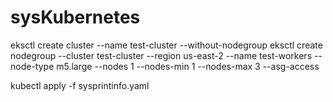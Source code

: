 # sysKubernetes

eksctl create cluster --name test-cluster --without-nodegroup
eksctl create nodegroup   --cluster test-cluster   --region us-east-2   --name test-workers   --node-type m5.large   --nodes 1   --nodes-min 1   --nodes-max 3   --asg-access

kubectl apply -f sysprintinfo.yaml 